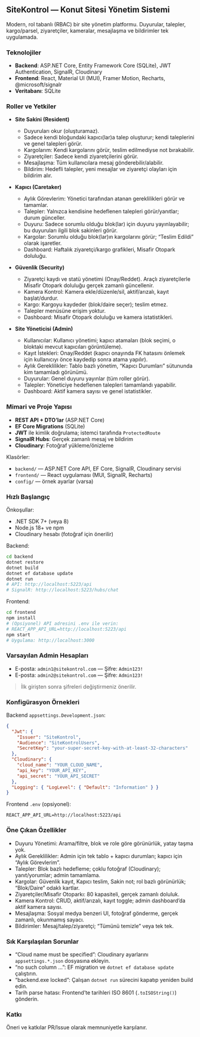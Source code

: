 ## SiteKontrol — Konut Sitesi Yönetim Sistemi

Modern, rol tabanlı (RBAC) bir site yönetim platformu. Duyurular, talepler, kargo/parsel, ziyaretçiler, kameralar, mesajlaşma ve bildirimler tek uygulamada.

### Teknolojiler
- **Backend**: ASP.NET Core, Entity Framework Core (SQLite), JWT Authentication, SignalR, Cloudinary
- **Frontend**: React, Material UI (MUI), Framer Motion, Recharts, @microsoft/signalr
- **Veritabanı**: SQLite

### Roller ve Yetkiler
- **Site Sakini (Resident)**
  - Duyuruları okur (oluşturamaz).
  - Sadece kendi bloğundaki kapıcı(lar)a talep oluşturur; kendi taleplerini ve genel talepleri görür.
  - Kargolarım: Kendi kargolarını görür, teslim edilmediyse not bırakabilir.
  - Ziyaretçiler: Sadece kendi ziyaretçilerini görür.
  - Mesajlaşma: Tüm kullanıcılara mesaj gönderebilir/alabilir.
  - Bildirim: Hedefli talepler, yeni mesajlar ve ziyaretçi olayları için bildirim alır.

- **Kapıcı (Caretaker)**
  - Aylık Görevlerim: Yönetici tarafından atanan gereklilikleri görür ve tamamlar.
  - Talepler: Yalnızca kendisine hedeflenen talepleri görür/yanıtlar; durum günceller.
  - Duyuru: Sadece sorumlu olduğu blok(lar) için duyuru yayınlayabilir; bu duyuruları ilgili blok sakinleri görür.
  - Kargolar: Sorumlu olduğu blok(lar)ın kargolarını görür; “Teslim Edildi” olarak işaretler.
  - Dashboard: Haftalık ziyaretçi/kargo grafikleri, Misafir Otopark doluluğu.

- **Güvenlik (Security)**
  - Ziyaretçi kaydı ve statü yönetimi (Onay/Reddet). Araçlı ziyaretçilerle Misafir Otopark doluluğu gerçek zamanlı güncellenir.
  - Kamera Kontrol: Kamera ekle/düzenle/sil, aktif/arızalı, kayıt başlat/durdur.
  - Kargo: Kargoyu kaydeder (blok/daire seçer); teslim etmez.
  - Talepler menüsüne erişim yoktur.
  - Dashboard: Misafir Otopark doluluğu ve kamera istatistikleri.

- **Site Yöneticisi (Admin)**
  - Kullanıcılar: Kullanıcı yönetimi; kapıcı atamaları (blok seçimi, o bloktaki mevcut kapıcıları görüntüleme).
  - Kayıt İstekleri: Onay/Reddet (kapıcı onayında FK hatasını önlemek için kullanıcıyı önce kaydedip sonra atama yapılır).
  - Aylık Gereklilikler: Tablo bazlı yönetim, “Kapıcı Durumları” sütununda kim tamamladı görünümü.
  - Duyurular: Genel duyuru yayınlar (tüm roller görür).
  - Talepler: Yöneticiye hedeflenen talepleri tamamlandı yapabilir.
  - Dashboard: Aktif kamera sayısı ve genel istatistikler.

### Mimari ve Proje Yapısı
- **REST API + DTO’lar** (ASP.NET Core)
- **EF Core Migrations** (SQLite)
- **JWT** ile kimlik doğrulama; istemci tarafında `ProtectedRoute`
- **SignalR Hubs**: Gerçek zamanlı mesaj ve bildirim
- **Cloudinary**: Fotoğraf yükleme/önizleme

Klasörler:
- `backend/` — ASP.NET Core API, EF Core, SignalR, Cloudinary servisi
- `frontend/` — React uygulaması (MUI, SignalR, Recharts)
- `config/` — örnek ayarlar (varsa)

### Hızlı Başlangıç

Önkoşullar:
- .NET SDK 7+ (veya 8)
- Node.js 18+ ve npm
- Cloudinary hesabı (fotoğraf için önerilir)

Backend:
```bash
cd backend
dotnet restore
dotnet build
dotnet ef database update
dotnet run
# API: http://localhost:5223/api
# SignalR: http://localhost:5223/hubs/chat
```

Frontend:
```bash
cd frontend
npm install
# (Opsiyonel) API adresini .env ile verin:
# REACT_APP_API_URL=http://localhost:5223/api
npm start
# Uygulama: http://localhost:3000
```

### Varsayılan Admin Hesapları
- E-posta: `admin1@sitekontrol.com` — Şifre: `Admin123!`
- E-posta: `admin2@sitekontrol.com` — Şifre: `Admin123!`
> İlk girişten sonra şifreleri değiştirmeniz önerilir.

### Konfigürasyon Örnekleri

Backend `appsettings.Development.json`:
```json
{
  "Jwt": {
    "Issuer": "SiteKontrol",
    "Audience": "SiteKontrolUsers",
    "SecretKey": "your-super-secret-key-with-at-least-32-characters"
  },
  "Cloudinary": {
    "cloud_name": "YOUR_CLOUD_NAME",
    "api_key": "YOUR_API_KEY",
    "api_secret": "YOUR_API_SECRET"
  },
  "Logging": { "LogLevel": { "Default": "Information" } }
}
```

Frontend `.env` (opsiyonel):
```env
REACT_APP_API_URL=http://localhost:5223/api
```

### Öne Çıkan Özellikler
- Duyuru Yönetimi: Arama/filtre, blok ve role göre görünürlük, yatay taşma yok.
- Aylık Gereklilikler: Admin için tek tablo + kapıcı durumları; kapıcı için “Aylık Görevlerim”.
- Talepler: Blok bazlı hedefleme; çoklu fotoğraf (Cloudinary); yanıt/yorumlar; admin tamamlama.
- Kargolar: Güvenlik kayıt, Kapıcı teslim, Sakin not; rol bazlı görünürlük; “Blok/Daire” odaklı kartlar.
- Ziyaretçiler/Misafir Otoparkı: 80 kapasiteli, gerçek zamanlı doluluk.
- Kamera Kontrol: CRUD, aktif/arızalı, kayıt toggle; admin dashboard’da aktif kamera sayısı.
- Mesajlaşma: Sosyal medya benzeri UI, fotoğraf gönderme, gerçek zamanlı, okunmamış sayacı.
- Bildirimler: Mesaj/talep/ziyaretçi; “Tümünü temizle” veya tek tek.

### Sık Karşılaşılan Sorunlar
- “Cloud name must be specified”: Cloudinary ayarlarını `appsettings.*.json` dosyasına ekleyin.
- “no such column …”: EF migration ve `dotnet ef database update` çalıştırın.
- “backend.exe locked”: Çalışan `dotnet run` sürecini kapatıp yeniden build edin.
- Tarih parse hatası: Frontend’te tarihleri ISO 8601 (`.toISOString()`) gönderin.

### Katkı
Öneri ve katkılar PR/Issue olarak memnuniyetle karşılanır.
